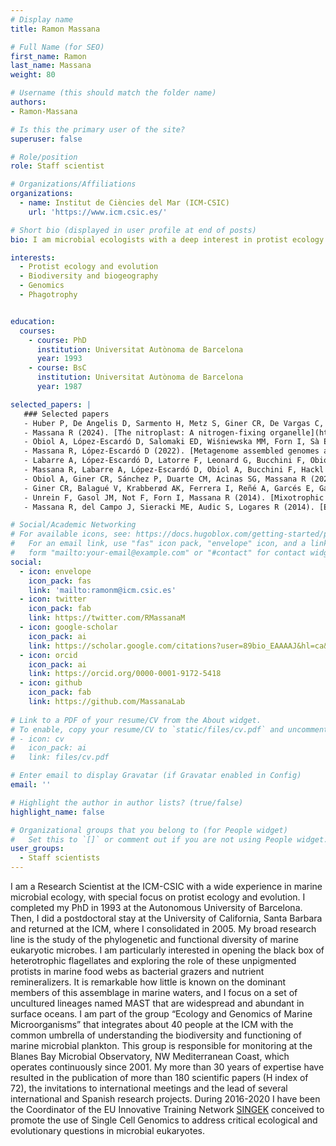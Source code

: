 ```yaml
---
# Display name
title: Ramon Massana

# Full Name (for SEO)
first_name: Ramon
last_name: Massana
weight: 80

# Username (this should match the folder name)
authors:
- Ramon-Massana

# Is this the primary user of the site?
superuser: false

# Role/position
role: Staff scientist

# Organizations/Affiliations
organizations:
  - name: Institut de Ciències del Mar (ICM-CSIC)
    url: 'https://www.icm.csic.es/'

# Short bio (displayed in user profile at end of posts)
bio: I am microbial ecologists with a deep interest in protist ecology and evolution

interests:
  - Protist ecology and evolution
  - Biodiversity and biogeography
  - Genomics
  - Phagotrophy


education:
  courses:
    - course: PhD 
      institution: Universitat Autònoma de Barcelona
      year: 1993
    - course: BsC
      institution: Universitat Autònoma de Barcelona
      year: 1987

selected_papers: |
   ### Selected papers
   - Huber P, De Angelis D, Sarmento H, Metz S, Giner CR, De Vargas C, Maiorano L, Massana R, Ramiro Logares R (2024). [Global distribution, diversity, and ecological niche of Picozoa, a widespread and enigmatic marine protist lineage](https://microbiomejournal.biomedcentral.com/articles/10.1186/s40168-024-01874-1). *Microbiome* 12, 162.
   - Massana R (2024). [The nitroplast: A nitrogen-fixing organelle](https://www.science.org/doi/10.1126/science.ado8571). *Science* 384, 160-161.
   - Obiol A, López‐Escardó D, Salomaki ED, Wiśniewska MM, Forn I, Sà E, Vaqué D, Kolísko M, Massana R (2023). [Gene expression dynamics of natural assemblages of heterotrophic flagellates during bacterivory](https://microbiomejournal.biomedcentral.com/articles/10.1186/s40168-023-01571-5). *Microbiome* 11, 134.    
   - Massana R, López-Escardó D (2022). [Metagenome assembled genomes are for eukaryotes too](https://linkinghub.elsevier.com/retrieve/pii/S2666979X22000593). *Cell Genomics* 2, 100130.
   - Labarre A, López-Escardó D, Latorre F, Leonard G, Bucchini F, Obiol A, Cruaud C, Sieracki ME, Jaillon O, Wincker P, Vandepoele K, Logares R, Massana R (2021). [Comparative genomics reveals new functional insights in uncultured MAST species](https://www.nature.com/articles/s41396-020-00885-8). *The ISME Journal* 15, 1767-1781.
   - Massana R, Labarre A, López-Escardó D, Obiol A, Bucchini F, Hackl T, Fischer MG, Vandepoele K, Tikhonenkov DV, Husnik F, Keeling PJ (2021). [Gene expression during bacterivorous growth of a widespread marine heterotrophic flagellate](https://www.nature.com/articles/s41396-020-00770-4). *The ISME Journal* 15, 154-167.
   - Obiol A, Giner CR, Sánchez P, Duarte CM, Acinas SG, Massana R (2020). [A metagenomic assessment of microbial eukaryotic diversity in the global ocea](https://onlinelibrary.wiley.com/doi/abs/10.1111/1755-0998.13147). *Molecular Ecology Resources* 20, 718–731.
   - Giner CR, Balagué V, Krabberød AK, Ferrera I, Reñé A, Garcés E, Gasol JM, Logares R, Massana R (2019). [Quantifying long-term recurrence in planktonic microbial eukaryotes](https://onlinelibrary.wiley.com/doi/10.1111/mec.14929). *Molecular Ecology* 28, 923–935.
   - Unrein F, Gasol JM, Not F, Forn I, Massana R (2014). [Mixotrophic haptophytes are key bacterial grazers in oligotrophic coastal waters](https://www.nature.com/articles/ismej2013132). *The ISME Journal* 8, 164-176.
   - Massana R, del Campo J, Sieracki ME, Audic S, Logares R (2014). [Exploring the uncultured microeukaryotic majority in the oceans: re-evaluation of ribogroups within stramenopiles](https://www.nature.com/articles/ismej2013204). *The ISME Journal* 8, 854-866.

# Social/Academic Networking
# For available icons, see: https://docs.hugoblox.com/getting-started/page-builder/#icons
#   For an email link, use "fas" icon pack, "envelope" icon, and a link in the
#   form "mailto:your-email@example.com" or "#contact" for contact widget.
social:
  - icon: envelope
    icon_pack: fas
    link: 'mailto:ramonm@icm.csic.es'
  - icon: twitter
    icon_pack: fab
    link: https://twitter.com/RMassanaM
  - icon: google-scholar
    icon_pack: ai
    link: https://scholar.google.com/citations?user=89bio_EAAAAJ&hl=ca&oi=ao
  - icon: orcid
    icon_pack: ai
    link: https://orcid.org/0000-0001-9172-5418
  - icon: github
    icon_pack: fab
    link: https://github.com/MassanaLab
    
# Link to a PDF of your resume/CV from the About widget.
# To enable, copy your resume/CV to `static/files/cv.pdf` and uncomment the lines below.
# - icon: cv
#   icon_pack: ai
#   link: files/cv.pdf

# Enter email to display Gravatar (if Gravatar enabled in Config)
email: ''

# Highlight the author in author lists? (true/false)
highlight_name: false

# Organizational groups that you belong to (for People widget)
#   Set this to `[]` or comment out if you are not using People widget.
user_groups:
  - Staff scientists
---
```


I am a Research Scientist at the ICM-CSIC with a wide experience in marine microbial ecology, with special focus on protist ecology and evolution. I completed my PhD in 1993 at the Autonomous University of Barcelona. Then, I did a postdoctoral stay at the University of California, Santa Barbara and returned at the ICM, where I consolidated in 2005. My broad research line is the study of the phylogenetic and functional diversity of marine eukaryotic microbes. I am particularly interested in opening the black box of heterotrophic flagellates and exploring the role of these unpigmented protists in marine food webs as bacterial grazers and nutrient remineralizers. It is remarkable how little is known on the dominant members of this assemblage in marine waters, and I focus on a set of uncultured lineages named MAST that are widespread and abundant in surface oceans. I am part of the group “Ecology and Genomics of Marine Microorganisms” that integrates about 40 people at the ICM with the common umbrella of understanding the biodiversity and functioning of marine microbial plankton. This group is  responsible for monitoring at the Blanes Bay Microbial Observatory, NW Mediterranean Coast, which operates continuously since 2001. My more than 30 years of expertise have resulted in the publication of more than 180 scientific papers (H index of 72), the invitations to international meetings and the lead of several international and Spanish research projects. During 2016-2020 I have been the Coordinator of the EU Innovative Training Network [SINGEK](http://www.singek.eu) conceived to promote the use of Single Cell Genomics to address critical ecological and evolutionary questions in microbial eukaryotes. 
